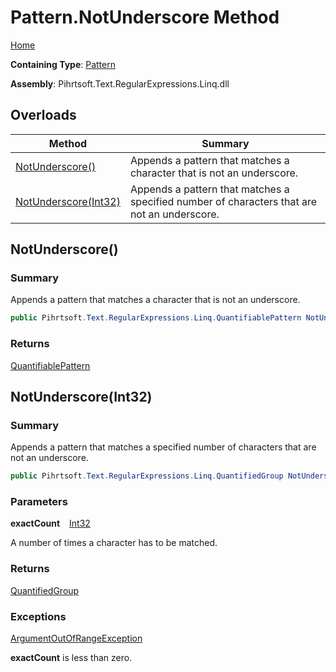 # Pattern\.NotUnderscore Method

[Home](../../../../../../README.md)

**Containing Type**: [Pattern](../README.md)

**Assembly**: Pihrtsoft\.Text\.RegularExpressions\.Linq\.dll

## Overloads

| Method | Summary |
| ------ | ------- |
| [NotUnderscore()](#Pihrtsoft_Text_RegularExpressions_Linq_Pattern_NotUnderscore) | Appends a pattern that matches a character that is not an underscore\. |
| [NotUnderscore(Int32)](#Pihrtsoft_Text_RegularExpressions_Linq_Pattern_NotUnderscore_System_Int32_) | Appends a pattern that matches a specified number of characters that are not an underscore\. |

## NotUnderscore\(\) <a name="Pihrtsoft_Text_RegularExpressions_Linq_Pattern_NotUnderscore"></a>

### Summary

Appends a pattern that matches a character that is not an underscore\.

```csharp
public Pihrtsoft.Text.RegularExpressions.Linq.QuantifiablePattern NotUnderscore()
```

### Returns

[QuantifiablePattern](../../QuantifiablePattern/README.md)

## NotUnderscore\(Int32\) <a name="Pihrtsoft_Text_RegularExpressions_Linq_Pattern_NotUnderscore_System_Int32_"></a>

### Summary

Appends a pattern that matches a specified number of characters that are not an underscore\.

```csharp
public Pihrtsoft.Text.RegularExpressions.Linq.QuantifiedGroup NotUnderscore(int exactCount)
```

### Parameters

**exactCount** &ensp; [Int32](https://docs.microsoft.com/en-us/dotnet/api/system.int32)

A number of times a character has to be matched\.

### Returns

[QuantifiedGroup](../../QuantifiedGroup/README.md)

### Exceptions

[ArgumentOutOfRangeException](https://docs.microsoft.com/en-us/dotnet/api/system.argumentoutofrangeexception)

**exactCount** is less than zero\.

